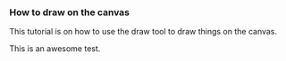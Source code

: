 ### How to draw on the canvas

This tutorial is on how to use the draw tool to draw things on the canvas.

This is an awesome test.